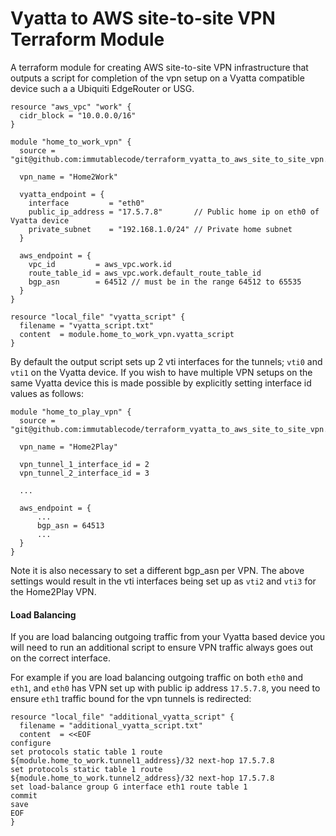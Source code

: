 Vyatta to AWS site-to-site VPN Terraform Module
===============================================

A terraform module for creating AWS site-to-site VPN infrastructure that outputs a script for completion of the vpn setup on a Vyatta compatible device such a a Ubiquiti EdgeRouter or USG.

```hcl-terraform
resource "aws_vpc" "work" {
  cidr_block = "10.0.0.0/16"
}

module "home_to_work_vpn" {
  source = "git@github.com:immutablecode/terraform_vyatta_to_aws_site_to_site_vpn.git"
  
  vpn_name = "Home2Work"
  
  vyatta_endpoint = {
    interface         = "eth0"
    public_ip_address = "17.5.7.8"       // Public home ip on eth0 of Vyatta device
    private_subnet    = "192.168.1.0/24" // Private home subnet
  }

  aws_endpoint = {
    vpc_id         = aws_vpc.work.id
    route_table_id = aws_vpc.work.default_route_table_id
    bgp_asn        = 64512 // must be in the range 64512 to 65535 
  }
}

resource "local_file" "vyatta_script" {
  filename = "vyatta_script.txt"
  content  = module.home_to_work_vpn.vyatta_script
}
```

By default the output script sets up 2 vti interfaces for the tunnels; `vti0` and `vti1` on the Vyatta device. If you wish to have multiple VPN setups on the same Vyatta device this is made possible by explicitly setting interface id values as follows:

```hcl-terraform
module "home_to_play_vpn" {
  source = "git@github.com:immutablecode/terraform_vyatta_to_aws_site_to_site_vpn.git"

  vpn_name = "Home2Play"

  vpn_tunnel_1_interface_id = 2
  vpn_tunnel_2_interface_id = 3    

  ...

  aws_endpoint = {
      ...
      bgp_asn = 64513
      ...
  }
}
```

Note it is also necessary to set a different bgp_asn per VPN. The above settings would result in the vti interfaces being set up as `vti2` and `vti3` for the Home2Play VPN.

#### Load Balancing

If you are load balancing outgoing traffic from your Vyatta based device you will need to run an additional script to ensure VPN traffic always goes out on the correct interface.

For example if you are load balancing outgoing traffic on both `eth0` and `eth1`, and `eth0` has VPN set up with public ip address `17.5.7.8`, you need to ensure `eth1` traffic bound for the vpn tunnels is redirected:

```hcl-terraform
resource "local_file" "additional_vyatta_script" {
  filename = "additional_vyatta_script.txt"
  content  = <<EOF
configure
set protocols static table 1 route ${module.home_to_work.tunnel1_address}/32 next-hop 17.5.7.8
set protocols static table 1 route ${module.home_to_work.tunnel2_address}/32 next-hop 17.5.7.8
set load-balance group G interface eth1 route table 1
commit
save
EOF
}
```